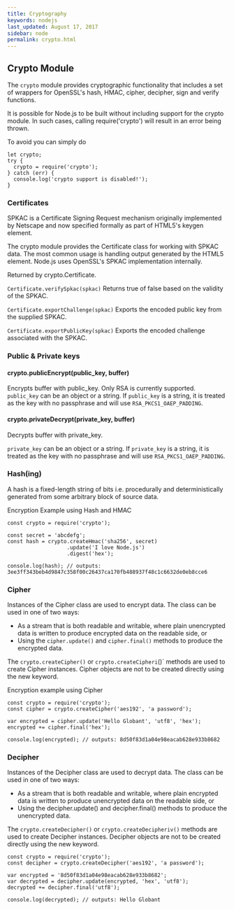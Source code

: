 ```yaml
---
title: Cryptography
keywords: nodejs
last_updated: August 17, 2017
sidebar: node
permalink: crypto.html
---
```


## Crypto Module

The `crypto` module provides cryptographic functionality that includes a set of wrappers for OpenSSL's hash, HMAC, cipher, decipher, sign and verify functions.

It is possible for Node.js to be built without including support for the crypto module. In such cases, calling require('crypto') will result in an error being thrown.

To avoid you can simply do

```
let crypto;
try {
  crypto = require('crypto');
} catch (err) {
  console.log('crypto support is disabled!');
}
```

### Certificates

SPKAC is a Certificate Signing Request mechanism originally implemented by Netscape and now specified formally as part of HTML5's keygen element.

The crypto module provides the Certificate class for working with SPKAC data. The most common usage is handling output generated by the HTML5 <keygen> element. Node.js uses OpenSSL's SPKAC implementation internally.

Returned by crypto.Certificate.

`Certificate.verifySpkac(spkac)` Returns true of false based on the validity of the SPKAC.

`Certificate.exportChallenge(spkac)` Exports the encoded public key from the supplied SPKAC.

`Certificate.exportPublicKey(spkac)` Exports the encoded challenge associated with the SPKAC.

### Public & Private keys

#### crypto.publicEncrypt(public_key, buffer)

Encrypts buffer with public_key. Only RSA is currently supported.
`public_key` can be an object or a string. If `public_key` is a string, it is treated as the key with no passphrase and will use `RSA_PKCS1_OAEP_PADDING`.

#### crypto.privateDecrypt(private_key, buffer)

Decrypts buffer with private_key.

`private_key` can be an object or a string. If `private_key` is a string, it is treated as the key with no passphrase and will use `RSA_PKCS1_OAEP_PADDING`.

### Hash(ing)

A hash is a fixed-length string of bits i.e. procedurally and deterministically generated from some arbitrary block of source data.

Encryption Example using Hash and HMAC

```
const crypto = require('crypto');

const secret = 'abcdefg';
const hash = crypto.createHmac('sha256', secret)
                   .update('I love Node.js')
                   .digest('hex');

console.log(hash); // outputs: 3ee3ff343beb4d9847c358f00c26437ca170fb488937f48c1c6632de0eb8cce6
```

### Cipher

Instances of the Cipher class are used to encrypt data. The class can be used in one of two ways:

* As a stream that is both readable and writable, where plain unencrypted data is written to produce encrypted data on the readable side, or
* Using the `cipher.update()` and `cipher.final()` methods to produce the encrypted data.

The `crypto.createCipher()` or `crypto.createCipheri`()` methods are used to create Cipher instances. Cipher objects are not to be created directly using the new keyword.

Encryption example using Cipher

```
const crypto = require('crypto');
const cipher = crypto.createCipher('aes192', 'a password');

var encrypted = cipher.update('Hello Globant', 'utf8', 'hex');
encrypted += cipher.final('hex');

console.log(encrypted); // outputs: 8d50f83d1a04e98eacab628e933b8682
```

### Decipher

Instances of the Decipher class are used to decrypt data. The class can be used in one of two ways:

* As a stream that is both readable and writable, where plain encrypted data is written to produce unencrypted data on the readable side, or
* Using the decipher.update() and decipher.final() methods to produce the unencrypted data.

The `crypto.createDecipher()` or `crypto.createDecipheriv()` methods are used to create Decipher instances. Decipher objects are not to be created directly using the new keyword.

```
const crypto = require('crypto');
const decipher = crypto.createDecipher('aes192', 'a password');

var encrypted = '8d50f83d1a04e98eacab628e933b8682';
var decrypted = decipher.update(encrypted, 'hex', 'utf8');
decrypted += decipher.final('utf8');

console.log(decrypted); // outputs: Hello Globant
```